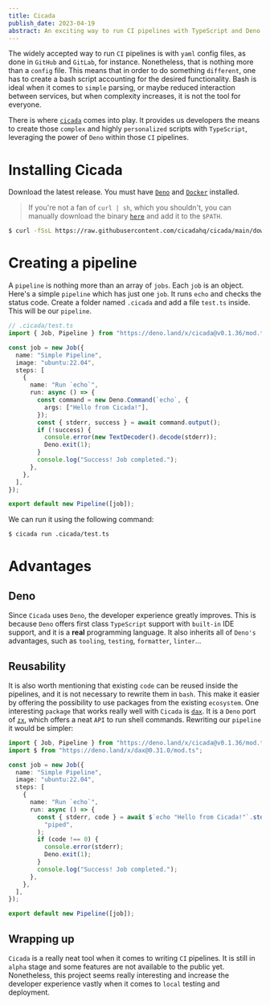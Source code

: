 ```yaml
---
title: Cicada
publish_date: 2023-04-19
abstract: An exciting way to run CI pipelines with TypeScript and Deno
---
```


The widely accepted way to run `CI` pipelines is with `yaml` config files, as
done in `GitHub` and `GitLab`, for instance. Nonetheless, that is nothing more
than a `config` file. This means that in order to do something `different`, one
has to create a bash script accounting for the desired functionality. Bash is
ideal when it comes to `simple` parsing, or maybe reduced interaction between
services, but when complexity increases, it is not the tool for everyone.

There is where [`cicada`](https://cicada.build/) comes into play. It provides us
developers the means to create those `complex` and highly `personalized` scripts
with `TypeScript`, leveraging the power of `Deno` within those `CI` pipelines.

# Installing Cicada

Download the latest release. You must have [`Deno`](/posts/deno#installing-deno)
and [`Docker`](https://docs.docker.com/desktop/) installed.

> If you're not a fan of `curl | sh`, which you shouldn't, you can manually
> download the binary
> [`here`](https://github.com/cicadahq/cicada/releases/latest) and add it to the
> `$PATH`.

```sh
$ curl -fSsL https://raw.githubusercontent.com/cicadahq/cicada/main/download.sh | sh
```

# Creating a pipeline

A `pipeline` is nothing more than an array of `jobs`. Each `job` is an object.
Here's a simple `pipeline` which has just one `job`. It runs `echo` and checks
the status code. Create a folder named `.cicada` and add a file `test.ts`
inside. This will be our `pipeline`.

```ts
// .cicada/test.ts
import { Job, Pipeline } from "https://deno.land/x/cicada@v0.1.36/mod.ts";

const job = new Job({
  name: "Simple Pipeline",
  image: "ubuntu:22.04",
  steps: [
    {
      name: "Run `echo`",
      run: async () => {
        const command = new Deno.Command(`echo`, {
          args: ["Hello from Cicada!"],
        });
        const { stderr, success } = await command.output();
        if (!success) {
          console.error(new TextDecoder().decode(stderr));
          Deno.exit(1);
        }
        console.log("Success! Job completed.");
      },
    },
  ],
});

export default new Pipeline([job]);
```

We can run it using the following command:

```sh
$ cicada run .cicada/test.ts
```

# Advantages

## Deno

Since `Cicada` uses `Deno`, the developer experience greatly improves. This is
because `Deno` offers first class `TypeScript` support with `built-in` IDE
support, and it is a **real** programming language. It also inherits all of
`Deno's` advantages, such as `tooling`, `testing`, `formatter`, `linter`...

## Reusability

It is also worth mentioning that existing `code` can be reused inside the
pipelines, and it is not necessary to rewrite them in `bash`. This make it
easier by offering the possibility to use packages from the existing
`ecosystem`. One interesting `package` that works really well with `Cicada` is
[`dax`](https://deno.land/x/dax@0.31.0/mod.ts). It is a `Deno` port of
[`zx`](https://github.com/google/zx), which offers a neat `API` to run shell
commands. Rewriting our `pipeline` it would be simpler:

```ts
import { Job, Pipeline } from "https://deno.land/x/cicada@v0.1.36/mod.ts";
import $ from "https://deno.land/x/dax@0.31.0/mod.ts";

const job = new Job({
  name: "Simple Pipeline",
  image: "ubuntu:22.04",
  steps: [
    {
      name: "Run `echo`",
      run: async () => {
        const { stderr, code } = await $`echo "Hello from Cicada!"`.stderr(
          "piped",
        );
        if (code !== 0) {
          console.error(stderr);
          Deno.exit(1);
        }
        console.log("Success! Job completed.");
      },
    },
  ],
});

export default new Pipeline([job]);
```

## Wrapping up

`Cicada` is a really neat tool when it comes to writing `CI` pipelines. It is
still in `alpha` stage and some features are not available to the public yet.
Nonetheless, this project seems really interesting and increase the developer
experience vastly when it comes to `local` testing and deployment.
